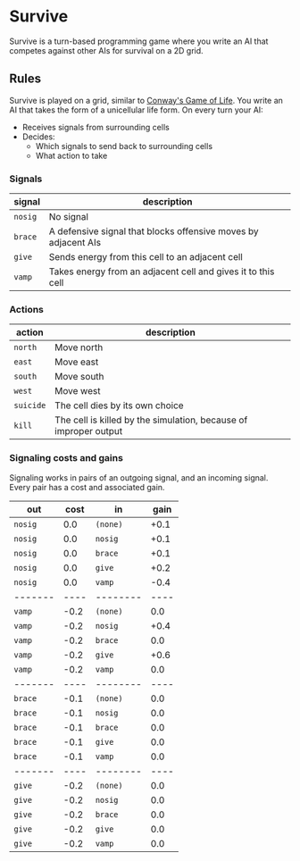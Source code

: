 # Survive

Survive is a turn-based programming game where you write an AI that competes
against other AIs for survival on a 2D grid.

## Rules

Survive is played on a grid, similar to [Conway's Game of Life][1]. You write an
AI that takes the form of a unicellular life form. On every turn your AI:

  - Receives signals from surrounding cells
  - Decides:
    - Which signals to send back to surrounding cells
    - What action to take

### Signals

| signal    | description                                                     |
| --------- | --------------------------------------------------------------- |
| `nosig`   | No signal                                                       |
| `brace`   | A defensive signal that blocks offensive moves by adjacent AIs  |
| `give`    | Sends energy from this cell to an adjacent cell                 |
| `vamp`    | Takes energy from an adjacent cell and gives it to this cell    |


### Actions

| action    | description                                                     |
| --------- | --------------------------------------------------------------- |
| `north`   | Move north                                                      |
| `east`    | Move east                                                       |
| `south`   | Move south                                                      |
| `west`    | Move west                                                       |
| `suicide` | The cell dies by its own choice                                 |
| `kill`    | The cell is killed by the simulation, because of improper output|


### Signaling costs and gains

Signaling works in pairs of an outgoing signal, and an incoming signal. Every
pair has a cost and associated gain.

| out     | cost | in       | gain |
| ------- | ---- | -------- | ---- |
| `nosig` |  0.0 | `(none)` | +0.1 |
| `nosig` |  0.0 | `nosig`  | +0.1 |
| `nosig` |  0.0 | `brace`  | +0.1 |
| `nosig` |  0.0 | `give`   | +0.2 |
| `nosig` |  0.0 | `vamp`   | -0.4 |
| ------- | ---- | -------- | ---- |
| `vamp`  | -0.2 | `(none)` |  0.0 |
| `vamp`  | -0.2 | `nosig`  | +0.4 |
| `vamp`  | -0.2 | `brace`  |  0.0 |
| `vamp`  | -0.2 | `give`   | +0.6 |
| `vamp`  | -0.2 | `vamp`   |  0.0 |
| ------- | ---- | -------- | ---- |
| `brace` | -0.1 | `(none)` |  0.0 |
| `brace` | -0.1 | `nosig`  |  0.0 |
| `brace` | -0.1 | `brace`  |  0.0 |
| `brace` | -0.1 | `give`   |  0.0 |
| `brace` | -0.1 | `vamp`   |  0.0 |
| ------- | ---- | -------- | ---- |
| `give`  | -0.2 | `(none)` |  0.0 |
| `give`  | -0.2 | `nosig`  |  0.0 |
| `give`  | -0.2 | `brace`  |  0.0 |
| `give`  | -0.2 | `give`   |  0.0 |
| `give`  | -0.2 | `vamp`   |  0.0 |

  [1]: https://en.wikipedia.org/wiki/Conway%27s_Game_of_Life
